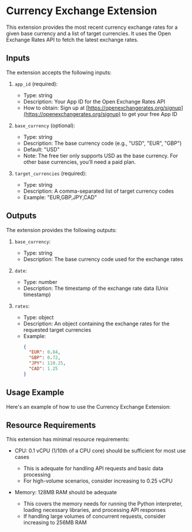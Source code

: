 # Currency Exchange Extension

This extension provides the most recent currency exchange rates for a given base currency and a list of target currencies. It uses the Open Exchange Rates API to fetch the latest exchange rates.

## Inputs

The extension accepts the following inputs:

1. `app_id` (required):
   - Type: string
   - Description: Your App ID for the Open Exchange Rates API
   - How to obtain: Sign up at [https://openexchangerates.org/signup](https://openexchangerates.org/signup) to get your free App ID

2. `base_currency` (optional):
   - Type: string
   - Description: The base currency code (e.g., "USD", "EUR", "GBP")
   - Default: "USD"
   - Note: The free tier only supports USD as the base currency. For other base currencies, you'll need a paid plan.

3. `target_currencies` (required):
   - Type: string
   - Description: A comma-separated list of target currency codes
   - Example: "EUR,GBP,JPY,CAD"

## Outputs

The extension provides the following outputs:

1. `base_currency`:
   - Type: string
   - Description: The base currency code used for the exchange rates

2. `date`:
   - Type: number
   - Description: The timestamp of the exchange rate data (Unix timestamp)

3. `rates`:
   - Type: object
   - Description: An object containing the exchange rates for the requested target currencies
   - Example:
     ```json
     {
       "EUR": 0.84,
       "GBP": 0.72,
       "JPY": 110.25,
       "CAD": 1.25
     }
     ```

## Usage Example

Here's an example of how to use the Currency Exchange Extension:

## Resource Requirements

This extension has minimal resource requirements:

- CPU: 0.1 vCPU (1/10th of a CPU core) should be sufficient for most use cases
  - This is adequate for handling API requests and basic data processing
  - For high-volume scenarios, consider increasing to 0.25 vCPU

- Memory: 128MB RAM should be adequate
  - This covers the memory needs for running the Python interpreter, loading necessary libraries, and processing API responses
  - If handling large volumes of concurrent requests, consider increasing to 256MB RAM